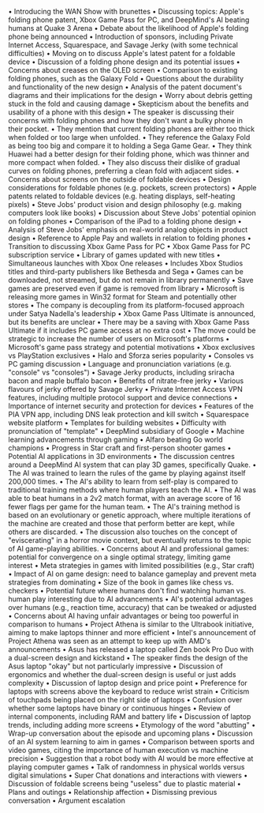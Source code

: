 • Introducing the WAN Show with brunettes
• Discussing topics: Apple's folding phone patent, Xbox Game Pass for PC, and DeepMind's AI beating humans at Quake 3 Arena
• Debate about the likelihood of Apple's folding phone being announced
• Introduction of sponsors, including Private Internet Access, Squarespace, and Savage Jerky (with some technical difficulties)
• Moving on to discuss Apple's latest patent for a foldable device
• Discussion of a folding phone design and its potential issues
• Concerns about creases on the OLED screen
• Comparison to existing folding phones, such as the Galaxy Fold
• Questions about the durability and functionality of the new design
• Analysis of the patent document's diagrams and their implications for the design
• Worry about debris getting stuck in the fold and causing damage
• Skepticism about the benefits and usability of a phone with this design
• The speaker is discussing their concerns with folding phones and how they don't want a bulky phone in their pocket.
• They mention that current folding phones are either too thick when folded or too large when unfolded.
• They reference the Galaxy Fold as being too big and compare it to holding a Sega Game Gear.
• They think Huawei had a better design for their folding phone, which was thinner and more compact when folded.
• They also discuss their dislike of gradual curves on folding phones, preferring a clean fold with adjacent sides.
• Concerns about screens on the outside of foldable devices
• Design considerations for foldable phones (e.g. pockets, screen protectors)
• Apple patents related to foldable devices (e.g. heating displays, self-heating pixels)
• Steve Jobs' product vision and design philosophy (e.g. making computers look like books)
• Discussion about Steve Jobs' potential opinion on folding phones
• Comparison of the iPad to a folding phone design
• Analysis of Steve Jobs' emphasis on real-world analog objects in product design
• Reference to Apple Pay and wallets in relation to folding phones
• Transition to discussing Xbox Game Pass for PC
• Xbox Game Pass for PC subscription service
• Library of games updated with new titles
• Simultaneous launches with Xbox One releases
• Includes Xbox Studios titles and third-party publishers like Bethesda and Sega
• Games can be downloaded, not streamed, but do not remain in library permanently
• Save games are preserved even if game is removed from library
• Microsoft is releasing more games in Win32 format for Steam and potentially other stores
• The company is decoupling from its platform-focused approach under Satya Nadella's leadership
• Xbox Game Pass Ultimate is announced, but its benefits are unclear
• There may be a saving with Xbox Game Pass Ultimate if it includes PC game access at no extra cost
• The move could be strategic to increase the number of users on Microsoft's platforms
• Microsoft's game pass strategy and potential motivations
• Xbox exclusives vs PlayStation exclusives
• Halo and Sforza series popularity
• Consoles vs PC gaming discussion
• Language and pronunciation variations (e.g. "console" vs "consoles")
• Savage Jerky products, including sriracha bacon and maple buffalo bacon
• Benefits of nitrate-free jerky
• Various flavours of jerky offered by Savage Jerky
• Private Internet Access VPN features, including multiple protocol support and device connections
• Importance of internet security and protection for devices
• Features of the PIA VPN app, including DNS leak protection and kill switch
• Squarespace website platform
• Templates for building websites
• Difficulty with pronunciation of "template"
• DeepMind subsidiary of Google
• Machine learning advancements through gaming
• Alfaro beating Go world champions
• Progress in Star craft and first-person shooter games
• Potential AI applications in 3D environments
• The discussion centres around a DeepMind AI system that can play 3D games, specifically Quake.
• The AI was trained to learn the rules of the game by playing against itself 200,000 times.
• The AI's ability to learn from self-play is compared to traditional training methods where human players teach the AI.
• The AI was able to beat humans in a 2v2 match format, with an average score of 16 fewer flags per game for the human team.
• The AI's training method is based on an evolutionary or genetic approach, where multiple iterations of the machine are created and those that perform better are kept, while others are discarded.
• The discussion also touches on the concept of "eviscerating" in a horror movie context, but eventually returns to the topic of AI game-playing abilities.
• Concerns about AI and professional games: potential for convergence on a single optimal strategy, limiting game interest
• Meta strategies in games with limited possibilities (e.g., Star craft)
• Impact of AI on game design: need to balance gameplay and prevent meta strategies from dominating
• Size of the book in games like chess vs. checkers
• Potential future where humans don't find watching human vs. human play interesting due to AI advancements
• AI's potential advantages over humans (e.g., reaction time, accuracy) that can be tweaked or adjusted
• Concerns about AI having unfair advantages or being too powerful in comparison to humans
• Project Athena is similar to the Ultrabook initiative, aiming to make laptops thinner and more efficient
• Intel's announcement of Project Athena was seen as an attempt to keep up with AMD's announcements
• Asus has released a laptop called Zen book Pro Duo with a dual-screen design and kickstand
• The speaker finds the design of the Asus laptop "okay" but not particularly impressive
• Discussion of ergonomics and whether the dual-screen design is useful or just adds complexity
• Discussion of laptop design and price point
• Preference for laptops with screens above the keyboard to reduce wrist strain
• Criticism of touchpads being placed on the right side of laptops
• Confusion over whether some laptops have binary or continuous hinges
• Review of internal components, including RAM and battery life
• Discussion of laptop trends, including adding more screens
• Etymology of the word "abutting"
• Wrap-up conversation about the episode and upcoming plans
• Discussion of an AI system learning to aim in games
• Comparison between sports and video games, citing the importance of human execution vs machine precision
• Suggestion that a robot body with AI would be more effective at playing computer games
• Talk of randomness in physical worlds versus digital simulations
• Super Chat donations and interactions with viewers
• Discussion of foldable screens being "useless" due to plastic material
• Plans and outings
• Relationship affection
• Dismissing previous conversation
• Argument escalation